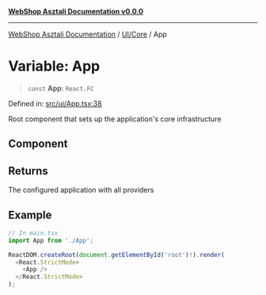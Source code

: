 [**WebShop Asztali Documentation v0.0.0**](../../../README.md)

***

[WebShop Asztali Documentation](../../../modules.md) / [UI/Core](../README.md) / App

# Variable: App

> `const` **App**: `React.FC`

Defined in: [src/ui/App.tsx:38](https://github.com/yourusername/webshop_asztali/blob/6cd6b8ff5f7d5531f80a92ddbde9cd7ab8ecd569/src/ui/App.tsx#L38)

Root component that sets up the application's core infrastructure

## Component

## Returns

The configured application with all providers

## Example

```ts
// In main.tsx
import App from './App';

ReactDOM.createRoot(document.getElementById('root')!).render(
  <React.StrictMode>
    <App />
  </React.StrictMode>
);
```
